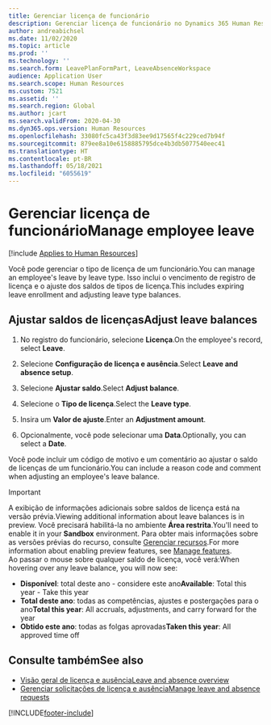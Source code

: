 ```yaml
---
title: Gerenciar licença de funcionário
description: Gerenciar licença de funcionário no Dynamics 365 Human Resources.
author: andreabichsel
ms.date: 11/02/2020
ms.topic: article
ms.prod: ''
ms.technology: ''
ms.search.form: LeavePlanFormPart, LeaveAbsenceWorkspace
audience: Application User
ms.search.scope: Human Resources
ms.custom: 7521
ms.assetid: ''
ms.search.region: Global
ms.author: jcart
ms.search.validFrom: 2020-04-30
ms.dyn365.ops.version: Human Resources
ms.openlocfilehash: 33080fc5ca43f3d83ee9d17565f4c229ced7b94f
ms.sourcegitcommit: 879ee8a10e6158885795dce4b3db5077540eec41
ms.translationtype: HT
ms.contentlocale: pt-BR
ms.lasthandoff: 05/18/2021
ms.locfileid: "6055619"
---
```

# <a name="manage-employee-leave"></a><span data-ttu-id="3705d-103">Gerenciar licença de funcionário</span><span class="sxs-lookup"><span data-stu-id="3705d-103">Manage employee leave</span></span>

[!include [Applies to Human Resources](../includes/applies-to-hr.md)]

<span data-ttu-id="3705d-104">Você pode gerenciar o tipo de licença de um funcionário.</span><span class="sxs-lookup"><span data-stu-id="3705d-104">You can manage an employee's leave by leave type.</span></span> <span data-ttu-id="3705d-105">Isso inclui o vencimento de registro de licença e o ajuste dos saldos de tipos de licença.</span><span class="sxs-lookup"><span data-stu-id="3705d-105">This includes expiring leave enrollment and adjusting leave type balances.</span></span> 

## <a name="adjust-leave-balances"></a><span data-ttu-id="3705d-106">Ajustar saldos de licenças</span><span class="sxs-lookup"><span data-stu-id="3705d-106">Adjust leave balances</span></span>

1. <span data-ttu-id="3705d-107">No registro do funcionário, selecione **Licença**.</span><span class="sxs-lookup"><span data-stu-id="3705d-107">On the employee's record, select **Leave**.</span></span>

2. <span data-ttu-id="3705d-108">Selecione **Configuração de licença e ausência**.</span><span class="sxs-lookup"><span data-stu-id="3705d-108">Select **Leave and absence setup**.</span></span>

3. <span data-ttu-id="3705d-109">Selecione **Ajustar saldo**.</span><span class="sxs-lookup"><span data-stu-id="3705d-109">Select **Adjust balance**.</span></span>

4. <span data-ttu-id="3705d-110">Selecione o **Tipo de licença**.</span><span class="sxs-lookup"><span data-stu-id="3705d-110">Select the **Leave type**.</span></span>

5. <span data-ttu-id="3705d-111">Insira um **Valor de ajuste**.</span><span class="sxs-lookup"><span data-stu-id="3705d-111">Enter an **Adjustment amount**.</span></span> 

6. <span data-ttu-id="3705d-112">Opcionalmente, você pode selecionar uma **Data**.</span><span class="sxs-lookup"><span data-stu-id="3705d-112">Optionally, you can select a **Date**.</span></span> 

<span data-ttu-id="3705d-113">Você pode incluir um código de motivo e um comentário ao ajustar o saldo de licenças de um funcionário.</span><span class="sxs-lookup"><span data-stu-id="3705d-113">You can include a reason code and comment when adjusting an employee's leave balance.</span></span> 

>[!IMPORTANT]
><span data-ttu-id="3705d-114">A exibição de informações adicionais sobre saldos de licença está na versão prévia.</span><span class="sxs-lookup"><span data-stu-id="3705d-114">Viewing additional information about leave balances is in preview.</span></span> <span data-ttu-id="3705d-115">Você precisará habilitá-la no ambiente **Área restrita**.</span><span class="sxs-lookup"><span data-stu-id="3705d-115">You'll need to enable it in your **Sandbox** environment.</span></span> <span data-ttu-id="3705d-116">Para obter mais informações sobre as versões prévias do recurso, consulte [Gerenciar recursos](hr-admin-manage-features.md).</span><span class="sxs-lookup"><span data-stu-id="3705d-116">For more information about enabling preview features, see [Manage features](hr-admin-manage-features.md).</span></span><br>
><span data-ttu-id="3705d-117">Ao passar o mouse sobre qualquer saldo de licença, você verá:</span><span class="sxs-lookup"><span data-stu-id="3705d-117">When hovering over any leave balance, you will now see:</span></span><br>
>- <span data-ttu-id="3705d-118">**Disponível**: total deste ano - considere este ano</span><span class="sxs-lookup"><span data-stu-id="3705d-118">**Available**: Total this year - Take this year</span></span>
>- <span data-ttu-id="3705d-119">**Total deste ano**: todas as competências, ajustes e postergações para o ano</span><span class="sxs-lookup"><span data-stu-id="3705d-119">**Total this year**: All accruals, adjustments, and carry forward for the year</span></span>
>- <span data-ttu-id="3705d-120">**Obtido este ano**: todas as folgas aprovadas</span><span class="sxs-lookup"><span data-stu-id="3705d-120">**Taken this year**: All approved time off</span></span>

## <a name="see-also"></a><span data-ttu-id="3705d-121">Consulte também</span><span class="sxs-lookup"><span data-stu-id="3705d-121">See also</span></span>

- [<span data-ttu-id="3705d-122">Visão geral de licença e ausência</span><span class="sxs-lookup"><span data-stu-id="3705d-122">Leave and absence overview</span></span>](hr-leave-and-absence-overview.md)
- [<span data-ttu-id="3705d-123">Gerenciar solicitações de licença e ausência</span><span class="sxs-lookup"><span data-stu-id="3705d-123">Manage leave and absence requests</span></span>](hr-employee-self-service-manage-requests.md)


[!INCLUDE[footer-include](../includes/footer-banner.md)]
